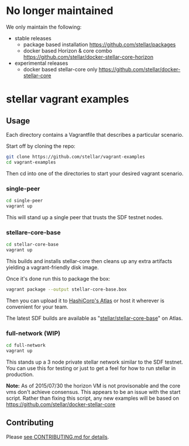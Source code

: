 # No longer maintained

We only maintain the following:
* stable releases
  * package based installation https://github.com/stellar/packages
  * docker based Horizon & core combo https://github.com/stellar/docker-stellar-core-horizon
* experimental releases
  * docker based stellar-core only https://github.com/stellar/docker-stellar-core

# stellar vagrant examples

## Usage

Each directory contains a Vagrantfile that describes a particular scenario.

Start off by cloning the repo:

```sh
git clone https://github.com/stellar/vagrant-examples
cd vagrant-examples
```

Then cd into one of the directories to start your desired vagrant scenario.

### single-peer

```sh
cd single-peer
vagrant up
```

This will stand up a single peer that trusts the SDF testnet nodes.

### stellare-core-base

```sh
cd stellar-core-base
vagrant up
```

This builds and installs stellar-core then cleans up any extra artifacts yielding a vagrant-friendly disk image.

Once it's done run this to package the box:

```sh
vagrant package --output stellar-core-base.box
```

Then you can upload it to [HashiCorp's Atlas](https://atlas.hashicorp.com) or
host it wherever is convenient for your team.

The latest SDF builds are available as "[stellar/stellar-core-base](https://atlas.hashicorp.com/stellar/boxes/stellar-core-base)" on Atlas.

### full-network (WIP)

```sh
cd full-network
vagrant up
```

This stands up a 3 node private stellar network similar to the SDF testnet. You
can use this for testing or just to get a feel for how to run stellar in
production.

**Note:** As of 2015/07/30 the horizon VM is not provisonable and the core vms don't achieve consensus. This appears to be an issue with the start script. Rather than fixing this script, any new examples will be based on https://github.com/stellar/docker-stellar-core

## Contributing

Please [see CONTRIBUTING.md for details](CONTRIBUTING.md).
